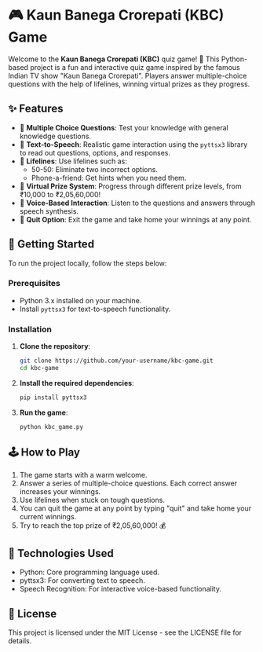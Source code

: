 # 🎮 Kaun Banega Crorepati (KBC) Game

Welcome to the **Kaun Banega Crorepati (KBC)** quiz game! 🎉 This Python-based project is a fun and interactive quiz game inspired by the famous Indian TV show "Kaun Banega Crorepati". Players answer multiple-choice questions with the help of lifelines, winning virtual prizes as they progress.

## ✨ Features

- 🧠 **Multiple Choice Questions**: Test your knowledge with general knowledge questions.
- 💬 **Text-to-Speech**: Realistic game interaction using the `pyttsx3` library to read out questions, options, and responses.
- 🎯 **Lifelines**: Use lifelines such as:
  - 50-50: Eliminate two incorrect options.
  - Phone-a-friend: Get hints when you need them.
- 💸 **Virtual Prize System**: Progress through different prize levels, from ₹10,000 to ₹2,05,60,000!
- 🎤 **Voice-Based Interaction**: Listen to the questions and answers through speech synthesis.
- 🚪 **Quit Option**: Exit the game and take home your winnings at any point.

## 🚀 Getting Started

To run the project locally, follow the steps below:

### Prerequisites
- Python 3.x installed on your machine.
- Install `pyttsx3` for text-to-speech functionality.

### Installation

1. **Clone the repository**:
   ```bash
   git clone https://github.com/your-username/kbc-game.git
   cd kbc-game
2. **Install the required dependencies**:
   ```bash
   pip install pyttsx3
3. **Run the game**:
   ```bash
   python kbc_game.py

## 🕹️ How to Play
1. The game starts with a warm welcome.
2. Answer a series of multiple-choice questions. Each correct answer increases your winnings.
3. Use lifelines when stuck on tough questions.
4. You can quit the game at any point by typing "quit" and take home your current winnings.
5. Try to reach the top prize of ₹2,05,60,000! 💰

## 🔧 Technologies Used
- Python: Core programming language used.
- pyttsx3: For converting text to speech.
- Speech Recognition: For interactive voice-based functionality.

## 📄 License
This project is licensed under the MIT License - see the LICENSE file for details.


